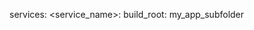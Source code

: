 <!-- layout:code post: building-your-service_build-root -->


services:
    &#60;service_name&#62;:
        build_root: my_app_subfolder
